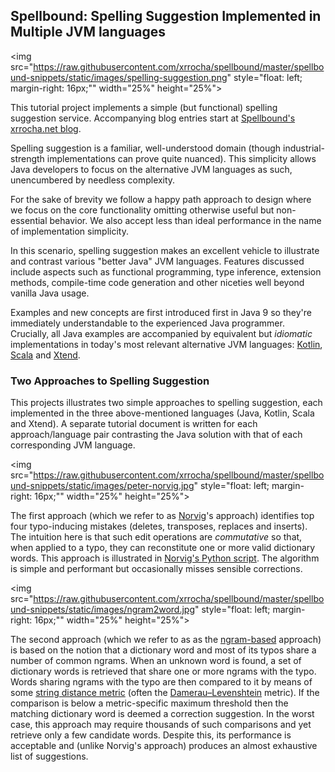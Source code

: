 ## Spellbound: Spelling Suggestion Implemented in Multiple JVM languages

<img src="https://raw.githubusercontent.com/xrrocha/spellbound/master/spellbound-snippets/static/images/spelling-suggestion.png" style="float: left; margin-right: 16px;"" width="25%" height="25%">

This tutorial project implements a simple (but functional) spelling suggestion service.
Accompanying blog entries start at [Spellbound's xrrocha.net blog](https://xrrocha.net/post/spelling-jvm-1.0/).

Spelling suggestion is a familiar, well-understood domain (though industrial-strength
implementations can prove quite nuanced). This simplicity allows Java developers to focus on the
alternative JVM languages as such, unencumbered by needless complexity.

For the sake of brevity we follow a happy path approach to design where we focus on the core
functionality omitting otherwise useful but non-essential behavior. We also accept less than ideal
performance in the name of implementation simplicity.

In this scenario, spelling suggestion makes an excellent vehicle to illustrate and contrast various
"better Java" JVM languages. Features discussed include aspects such as functional programming,
type inference, extension methods, compile-time code generation and other niceties well beyond
vanilla Java usage.

Examples and new concepts are first introduced first in Java 9 so they're immediately understandable
to the experienced Java programmer. Crucially, all Java examples are accompanied by equivalent but
_idiomatic_ implementations in today's most relevant alternative JVM languages:
[Kotlin](https://kotlinlang.org/),
[Scala](http://scala-lang.org/) and
[Xtend](http://www.eclipse.org/xtend/).




### Two Approaches to Spelling Suggestion

This projects illustrates two simple approaches to spelling suggestion, each implemented in the
three above-mentioned languages (Java, Kotlin, Scala and Xtend). A separate tutorial document is
written for each approach/language pair contrasting the Java solution with that of each
corresponding JVM language.

<img src="https://raw.githubusercontent.com/xrrocha/spellbound/master/spellbound-snippets/static/images/peter-norvig.jpg" style="float: left; margin-right: 16px;"" width="25%" height="25%">

The first approach (which we refer to as [Norvig](https://en.wikipedia.org/wiki/Peter_Norvig)'s
approach) identifies top four typo-inducing mistakes (deletes, transposes, replaces and
inserts). The intuition here is that such edit operations are _commutative_ so that, when applied
to a typo, they can reconstitute one or more valid dictionary words. This approach is illustrated
in [Norvig's Python script](http://norvig.com/spell-correct.html). The algorithm is simple and
performant but occasionally misses sensible corrections.

<img src="https://raw.githubusercontent.com/xrrocha/spellbound/master/spellbound-snippets/static/images/ngram2word.jpg" style="float: left; margin-right: 16px;"" width="25%" height="25%">

The second approach (which we refer to as as the [ngram-based](https://en.wikipedia.org/wiki/N-gram)
approach) is based on the notion that a dictionary word and most of its typos share a number of
common ngrams. When an unknown word is found, a set of dictionary words is retrieved that share one
or more ngrams with the typo. Words sharing ngrams with the typo are then compared to it by means
of some
[string distance metric](https://en.wikipedia.org/wiki/String_metric)
(often the [Damerau–Levenshtein](https://en.wikipedia.org/wiki/Damerau%E2%80%93Levenshtein_distance)
metric). If the comparison is below a metric-specific maximum threshold then the matching dictionary
word is deemed a correction suggestion. In the worst case, this approach may require thousands of 
such comparisons and yet retrieve only a few candidate words. Despite this, its performance is 
acceptable and (unlike Norvig's approach) produces an almost exhaustive list of suggestions.
